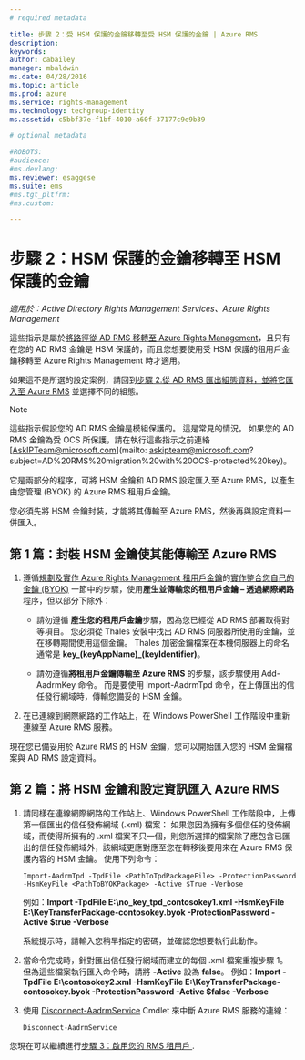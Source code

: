 ```yaml
---
# required metadata

title: 步驟 2：受 HSM 保護的金鑰移轉至受 HSM 保護的金鑰 | Azure RMS
description:
keywords:
author: cabailey
manager: mbaldwin
ms.date: 04/28/2016
ms.topic: article
ms.prod: azure
ms.service: rights-management
ms.technology: techgroup-identity
ms.assetid: c5bbf37e-f1bf-4010-a60f-37177c9e9b39

# optional metadata

#ROBOTS:
#audience:
#ms.devlang:
ms.reviewer: esaggese
ms.suite: ems
#ms.tgt_pltfrm:
#ms.custom:

---
```


# 步驟 2：HSM 保護的金鑰移轉至 HSM 保護的金鑰

*適用於︰Active Directory Rights Management Services、Azure Rights Management*


這些指示是屬於[將路徑從 AD RMS 移轉至 Azure Rights Management](migrate-from-ad-rms-to-azure-rms.md)，且只有在您的 AD RMS 金鑰是 HSM 保護的，而且您想要使用受 HSM 保護的租用戶金鑰移轉至 Azure Rights Management 時才適用。 

如果這不是所選的設定案例，請回到[步驟 2.從 AD RMS 匯出組態資料，並將它匯入至 Azure RMS](migrate-from-ad-rms-to-azure-rms.md#step-2-export-configuration-data-from-ad-rms-and-import-it-to-azure-rms) 並選擇不同的組態。

> [!NOTE]
> 這些指示假設您的 AD RMS 金鑰是模組保護的。 這是常見的情況。 如果您的 AD RMS 金鑰為受 OCS 所保護，請在執行這些指示之前連絡 [AskIPTeam@microsoft.com](mailto: askipteam@microsoft.com?subject=AD%20RMS%20migration%20with%20OCS-protected%20key)。

它是兩部分的程序，可將 HSM 金鑰和 AD RMS 設定匯入至 Azure RMS，以產生由您管理 (BYOK) 的 Azure RMS 租用戶金鑰。

您必須先將 HSM 金鑰封裝，才能將其傳輸至 Azure RMS，然後再與設定資料一併匯入。

## 第 1 篇：封裝 HSM 金鑰使其能傳輸至 Azure RMS

1.  遵循[規劃及實作 Azure Rights Management 租用戶金鑰](plan-implement-tenant-key.md)的[實作整合您自己的金鑰 (BYOK)](plan-implement-tenant-key.md#BKMK_ImplementBYOK) 一節中的步驟，使用**產生並傳輸您的租用戶金鑰 – 透過網際網路**程序，但以部分下除外：

    -   請勿遵循 **產生您的租用戶金鑰**步驟，因為您已經從 AD RMS 部署取得對等項目。 您必須從 Thales 安裝中找出 AD RMS 伺服器所使用的金鑰，並在移轉期間使用這個金鑰。 Thales 加密金鑰檔案在本機伺服器上的命名通常是 **key_(keyAppName)_(keyIdentifier)**。

    -   請勿遵循**將租用戶金鑰傳輸至 Azure RMS** 的步驟，該步驟使用 Add-AadrmKey 命令。  而是要使用 Import-AadrmTpd 命令，在上傳匯出的信任發行網域時，傳輸您備妥的 HSM 金鑰。

2.  在已連線到網際網路的工作站上，在 Windows PowerShell 工作階段中重新連線至 Azure RMS 服務。

現在您已備妥用於 Azure RMS 的 HSM 金鑰，您可以開始匯入您的 HSM 金鑰檔案與 AD RMS 設定資料。

## 第 2 篇：將 HSM 金鑰和設定資訊匯入 Azure RMS

1.  請同樣在連線網際網路的工作站上、Windows PowerShell 工作階段中，上傳第一個匯出的信任發佈網域 (.xml) 檔案： 如果您因為擁有多個信任的發佈網域，而使得所擁有的 .xml 檔案不只一個，則您所選擇的檔案除了應包含已匯出的信任發佈網域外，該網域更應對應至您在轉移後要用來在 Azure RMS 保護內容的 HSM 金鑰。 使用下列命令：

    ```
    Import-AadrmTpd -TpdFile <PathToTpdPackageFile> -ProtectionPassword -HsmKeyFile <PathToBYOKPackage> -Active $True -Verbose
    ```
    例如：**Import -TpdFile E:\no_key_tpd_contosokey1.xml  -HsmKeyFile E:\KeyTransferPackage-contosokey.byok -ProtectionPassword -Active $true -Verbose**

    系統提示時，請輸入您稍早指定的密碼，並確認您想要執行此動作。

2.  當命令完成時，針對匯出信任發行網域而建立的每個 .xml 檔案重複步驟 1。 但為這些檔案執行匯入命令時，請將 **-Active** 設為 **false**。  例如：**Import -TpdFile E:\contosokey2.xml -HsmKeyFile E:\KeyTransferPackage-contosokey.byok -ProtectionPassword -Active $false -Verbose**

3.  使用 [Disconnect-AadrmService](http://msdn.microsoft.com/library/windowsazure/dn629416.aspx) Cmdlet 來中斷 Azure RMS 服務的連線：

    ```
    Disconnect-AadrmService
    ```

您現在可以繼續進行[步驟 3：啟用您的 RMS 租用戶 ](migrate-from-ad-rms-to-azure-rms.md#BKMK_Step3Migration).



<!--HONumber=Apr16_HO4-->


